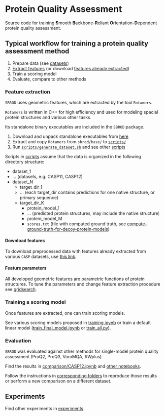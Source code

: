 # Protein Quality Assessment

Source code for training <b>S</b>mooth <b>B</b>ackbone-<b>R</b>eliant <b>O</b>rientation-<b>D</b>ependent protein quality assessment.

## Typical workflow for training a protein quality assessment method
1. Prepare data (see [datasets](../datasets))
2. [Extract features](#feature-extraction) (or download [features already extracted](#download-features))
3. Train a scoring model
4. Evaluate, compare to other methods

### Feature extraction

`SBROD` uses geometric features, which are extracted by the tool `Rotamers`.

`Rotamers` is written in C++ for high efficiency and used for modeling spacial protein structures and various other tasks.

Its standalone binary executables are included in the `SBROD` package.
1. Download and unpack standalone executables from [here](../README.md#download-precompiled-standalone-executables)
2. Extract and copy `Rotamers` from `sbrod/base/` to [`scripts/`](./scripts/)
3. Run [`scripts/generate_dataset.sh`](./scripts/generate_dataset.sh) and see other [scripts](./scripts)

Scripts in [scripts](./scripts) assume that the data is organized in the following directory structure:
* dataset_1
* ... (datasets, e.g. CASP11, CASP12)
* dataset_N
    * target_dir_1
    * ... (each target_dir contains predictions for one native structure, or primary sequence)
    * target_dir_K
        - protein_model_1
        - ... (predicted protein structures, may include the native structure)
        - protein_model_M
        - `scores.txt` (file with computed ground truth, see [compute-ground-truth-for-decoy-protein-models](../datasets/README.md#compute-ground-truth-for-decoy-protein-models))

#### Download features
To download preprocessed data with features already extracted from various `CASP` datasets, use [this link](https://drive.google.com/open?id=1uh8Zv0-ZDZLLxAYQu5dhwi-icQ5mRflZ).

#### Feature parameters
All developed geometric features are parametric functions of protein structures.
To tune the parameters and change feature extraction procedure see [gridsearch](./gridsearch).

### Training a scoring model
Once features are extracted, one can train scoring models.

See various scoring models proposed in [training.ipynb](./training.ipynb)
or train a default linear model ([train_final_model.ipynb](./train_final_model.ipynb) or [train_all.py](./train_all.py)).


### Evaluation
`SBROD` was evaluated against other methods for single-model protein quality assessment (ProQ2, ProQ3, VoroMQA, RWplus).

Find the results in [comparison/CASP12.ipynb](./comparison/CASP12.ipynb) and [other notebooks](./comparison).

Follow the instructions in [corresponding folders](./comparison/others) to reproduce those results or perform a new comparison on a different dataset.

## Experiments

Find other experiments in [experiments](./experiments).
